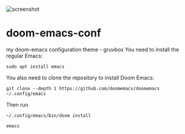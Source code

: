 
![screenshot](https://github.com/user-attachments/assets/eed0dcea-8e93-4748-a906-6d6b87b482c4)

# doom-emacs-conf
my doom-emacs configuration
theme - gruvbox
You need to install the regular Emacs:
```
sudo apt install emacs
```

You also need to clone the repository to install Doom Emacs:
```
git clone --depth 1 https://github.com/doomemacs/doomemacs ~/.config/emacs
```
Then run
```
~/.config/emacs/bin/doom install
```

```
emacs
```
